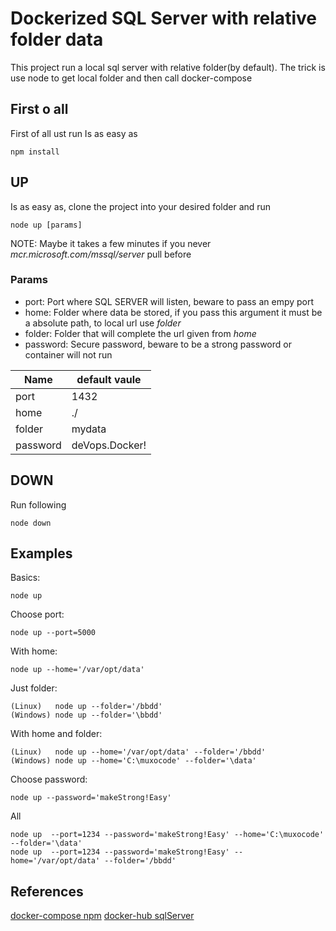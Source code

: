 # Dockerized SQL Server with relative folder data
This project run a local sql server with relative folder(by default). The trick is use node to get local folder and then call docker-compose
## First o all
First of all ust run
Is as easy as
```shell
npm install
```
## UP
Is as easy as, clone the project into your desired folder and run
```shell
node up [params]
```
NOTE: Maybe it takes a few minutes if you never *mcr.microsoft.com/mssql/server* pull before
### Params
- port: Port where SQL SERVER will listen, beware to pass an empy port
- home: Folder where data be stored, if you pass this argument it must be a absolute path, to local url use *folder*
- folder: Folder that will complete the url given from *home*
- password: Secure password, beware to be a strong password or container will not run

| Name                 | default vaule       |
|----------------------|---------------------|
|    port              |  1432               |    
|    home              |  ./                 |    
|    folder            |  mydata             |
|    password          |  deVops.Docker!     |
## DOWN
Run following
```shell
node down
```
## Examples
Basics:
```shell
node up
```
Choose port:
```shell
node up --port=5000
```
With home:
```shell
node up --home='/var/opt/data'
```
Just folder:
```shell
(Linux)   node up --folder='/bbdd'
(Windows) node up --folder='\bbdd'
```
With home and folder:
```shell
(Linux)   node up --home='/var/opt/data' --folder='/bbdd'
(Windows) node up --home='C:\muxocode' --folder='\data'
```
Choose password:
```shell
node up --password='makeStrong!Easy'
```
All
```shell
node up  --port=1234 --password='makeStrong!Easy' --home='C:\muxocode' --folder='\data'
node up  --port=1234 --password='makeStrong!Easy' --home='/var/opt/data' --folder='/bbdd'
```
## References
[docker-compose npm](https://www.npmjs.com/package/docker-compose)
[docker-hub sqlServer](https://hub.docker.com/_/microsoft-mssql-server)

